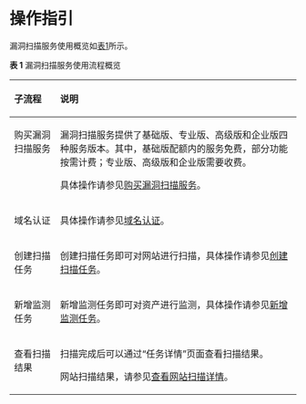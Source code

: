 # 操作指引<a name="vss_01_0115"></a>

漏洞扫描服务使用概览如[表1](#table45548141666)所示。

**表 1**  漏洞扫描服务使用流程概览

<a name="table45548141666"></a>
<table><thead align="left"><tr id="row1655612141566"><th class="cellrowborder" valign="top" width="16%" id="mcps1.2.3.1.1"><p id="p0556214263"><a name="p0556214263"></a><a name="p0556214263"></a>子流程</p>
</th>
<th class="cellrowborder" valign="top" width="84%" id="mcps1.2.3.1.2"><p id="p2055631420619"><a name="p2055631420619"></a><a name="p2055631420619"></a>说明</p>
</th>
</tr>
</thead>
<tbody><tr id="row1342814815920"><td class="cellrowborder" valign="top" width="16%" headers="mcps1.2.3.1.1 "><p id="p24291048992"><a name="p24291048992"></a><a name="p24291048992"></a>购买漏洞扫描服务</p>
</td>
<td class="cellrowborder" valign="top" width="84%" headers="mcps1.2.3.1.2 "><p id="p17916152212716"><a name="p17916152212716"></a><a name="p17916152212716"></a>漏洞扫描服务提供了基础版、专业版、高级版和企业版四种服务版本。其中，基础版配额内的服务免费，部分功能按需计费；专业版、高级版和企业版需要收费。</p>
<p id="p39751323121820"><a name="p39751323121820"></a><a name="p39751323121820"></a>具体操作请参见<a href="购买漏洞扫描服务.md">购买漏洞扫描服务</a>。</p>
</td>
</tr>
<tr id="row1455614141367"><td class="cellrowborder" valign="top" width="16%" headers="mcps1.2.3.1.1 "><p id="p2556101416616"><a name="p2556101416616"></a><a name="p2556101416616"></a>域名认证</p>
</td>
<td class="cellrowborder" valign="top" width="84%" headers="mcps1.2.3.1.2 "><p id="p1255616147613"><a name="p1255616147613"></a><a name="p1255616147613"></a>具体操作请参见<a href="域名认证.md">域名认证</a>。</p>
</td>
</tr>
<tr id="row135561148611"><td class="cellrowborder" valign="top" width="16%" headers="mcps1.2.3.1.1 "><p id="p75562140617"><a name="p75562140617"></a><a name="p75562140617"></a>创建扫描任务</p>
</td>
<td class="cellrowborder" valign="top" width="84%" headers="mcps1.2.3.1.2 "><p id="p6556191419610"><a name="p6556191419610"></a><a name="p6556191419610"></a>创建扫描任务即可对网站进行扫描，具体操作请参见<a href="创建扫描任务.md">创建扫描任务</a>。</p>
</td>
</tr>
<tr id="row17902161412459"><td class="cellrowborder" valign="top" width="16%" headers="mcps1.2.3.1.1 "><p id="p790219142451"><a name="p790219142451"></a><a name="p790219142451"></a>新增监测任务</p>
</td>
<td class="cellrowborder" valign="top" width="84%" headers="mcps1.2.3.1.2 "><p id="p59029149451"><a name="p59029149451"></a><a name="p59029149451"></a>新增监测任务即可对资产进行监测，具体操作请参见<a href="新增监测任务.md">新增监测任务</a>。</p>
</td>
</tr>
<tr id="row855613141866"><td class="cellrowborder" valign="top" width="16%" headers="mcps1.2.3.1.1 "><p id="p19556111415614"><a name="p19556111415614"></a><a name="p19556111415614"></a>查看扫描结果</p>
</td>
<td class="cellrowborder" valign="top" width="84%" headers="mcps1.2.3.1.2 "><p id="p1780118273118"><a name="p1780118273118"></a><a name="p1780118273118"></a>扫描完成后可以通过<span class="wintitle" id="wintitle480102718116"><a name="wintitle480102718116"></a><a name="wintitle480102718116"></a>“任务详情”</span>页面查看扫描结果。</p>
<p id="p16420637485"><a name="p16420637485"></a><a name="p16420637485"></a>网站扫描结果，请参见<a href="查看网站扫描详情.md">查看网站扫描详情</a>。</p>
</td>
</tr>
</tbody>
</table>

